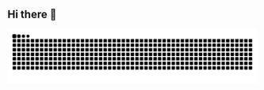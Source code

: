## Hi there 👋

<!--
**Patriac9/Patriac9** is a ✨ _special_ ✨ repository because its `README.md` (this file) appears on your GitHub profile.

Here are some ideas to get you started:

- 🔭 I’m currently working on ...
- 🌱 I’m currently learning ...
- 👯 I’m looking to collaborate on ...
- 🤔 I’m looking for help with ...
- 💬 Ask me about ...
- 📫 How to reach me: ...
- 😄 Pronouns: ...
- ⚡ Fun fact: ...
-->
<picture>
  <source media="(prefers-color-scheme: dark)" srcset="https://raw.githubusercontent.com/Patriac9/Patriac9/output/github-contribution-grid-snake-dark.svg">
  <source media="(prefers-color-scheme: light)" srcset="https://raw.githubusercontent.com/Patriac9/Patriac9/output/github-contribution-grid-snake.svg">
  <img alt="github contribution grid snake animation" src="https://raw.githubusercontent.com/Patriac9/Patriac9/output/github-contribution-grid-snake.svg">
</picture>
